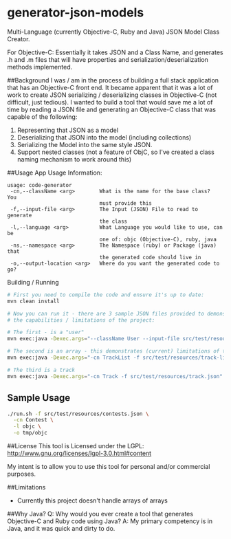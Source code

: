 generator-json-models
=====================
Multi-Language (currently Objective-C, Ruby and Java) JSON Model Class Creator.

For Objective-C: Essentially it takes JSON and a Class Name, and generates .h and .m files that will have properties and serialization/deserialization methods implemented.

##Background
I was / am in the process of building a full stack application that has an Objective-C
front end.  It became apparent that it was a lot of work to create JSON serializing / deserializing
classes in Objective-C (not difficult, just tedious).  I wanted to build a tool that
would save me a lot of time by reading a JSON file and generating an Objective-C
class that was capable of the following:
1.  Representing that JSON as a model
2.  Deserializing that JSON into the model (including collections)
3.  Serializing the Model into the same style JSON.
4.  Support nested classes (not a feature of ObjC, so I've created a class naming mechanism to work around this)


##Usage
App Usage Information:
```
usage: code-generator
 -cn,--className <arg>        What is the name for the base class?  You
                              must provide this
 -f,--input-file <arg>        The Input (JSON) File to read to generate
                              the class
 -l,--language <arg>          What Language you would like to use, can be
                              one of: objc (Objective-C), ruby, java
 -ns,--namespace <arg>        The Namespace (ruby) or Package (java) that
                              the generated code should live in
 -o,--output-location <arg>   Where do you want the generated code to go?
```

Building / Running
```bash
# First you need to compile the code and ensure it's up to date:
mvn clean install

# Now you can run it - there are 3 sample JSON files provided to demonstrate
# the capabilities / limitations of the project:

# The first - is a "user"
mvn exec:java -Dexec.args="--className User --input-file src/test/resources/user.json"

# The second is an array - this demonstrates (current) limitations of the project
mvn exec:java -Dexec.args="-cn TrackList -f src/test/resources/track-list.json"

# The third is a track
mvn exec:java -Dexec.args="-cn Track -f src/test/resources/track.json"
```

## Sample Usage
```bash
./run.sh -f src/test/resources/contests.json \
  -cn Contest \
  -l objc \
  -o tmp/objc
```

##License
This tool is Licensed under the LGPL: http://www.gnu.org/licenses/lgpl-3.0.html#content

My intent is to allow you to use this tool for personal and/or commercial purposes.

##Limitations
* Currently this project doesn't handle arrays of arrays

##Why Java?
    Q: Why would you ever create a tool that generates Objective-C and Ruby code using Java?
    A: My primary competency is in Java, and it was quick and dirty to do.
